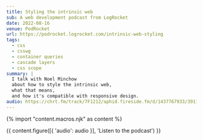 ```yaml
---
title: Styling the intrinsic web
sub: A web development podcast from LogRocket
date: 2022-08-16
venue: PodRocket
url: https://podrocket.logrocket.com/intrinsic-web-styling
tags:
  - css
  - csswg
  - container queries
  - cascade layers
  - css scope
summary: |
  I talk with Noel Minchow
  about how to style the intrinsic web,
  what that means,
  and how it's compatible with responsive design.
audio: https://chrt.fm/track/7F1212/aphid.fireside.fm/d/1437767933/3911462c-bca2-48c2-9103-610ba304c673/428b7c76-ba2e-46a6-bd53-1ab9369aa26c.mp3
---
```


{% import "content.macros.njk" as content %}

{{ content.figure([{ 'audio': audio }], 'Listen to the podcast') }}
